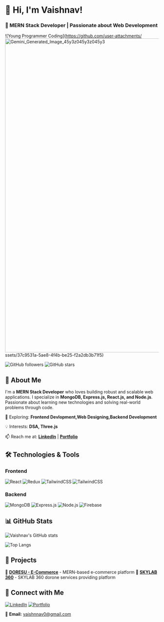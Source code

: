 # 👋 Hi, I'm Vaishnav!
### 🚀 MERN Stack Developer | Passionate about Web Development  
![Young Programmer Coding](https://github.com/user-attachments/<img width="1024" height="1024" alt="Gemini_Generated_Image_45y3z045y3z045y3" src="https://github.com/user-attachments/assets/c2edd569-036f-4230-84b0-3907560503ae" />
ssets/37c9531a-5ae8-4f4b-be25-f2a2db3b71f5)

![GitHub followers](https://img.shields.io/github/followers/vaishnnav-m?style=social) 
![GitHub stars](https://img.shields.io/github/stars/vaishnnav-m?style=social)

## 📌 About Me
I'm a **MERN Stack Developer** who loves building robust and scalable web applications. I specialize in **MongoDB, Express.js, React.js, and Node.js**. Passionate about learning new technologies and solving real-world problems through code.

🌱 Exploring: **Frontend Devlopment,Web Designing,Backend Development**

💡 Interests: **DSA, Three.js**

📫 Reach me at: **[LinkedIn](https://www.linkedin.com/in/vaishnnav)** | **[Portfolio](https://vaishnnav-m.github.io/Vaishnnav-portfolio/)**

## 🛠️ Technologies & Tools
### Frontend
![React](https://img.shields.io/badge/React-61DAFB?style=for-the-badge&logo=react&logoColor=black)
![Redux](https://img.shields.io/badge/Redux-764ABC?style=for-the-badge&logo=redux&logoColor=white)
![TailwindCSS](https://img.shields.io/badge/TailwindCSS-38B2AC?style=for-the-badge&logo=tailwind-css&logoColor=white)
![TailwindCSS](https://img.shields.io/badge/TailwindCSS-000?style=for-the-badge&logo=tailwind-css&logoColor=white)
### Backend
![MongoDB](https://img.shields.io/badge/MongoDB-47A248?style=for-the-badge&logo=mongodb&logoColor=white)
![Express.js](https://img.shields.io/badge/Express.js-000000?style=for-the-badge&logo=express&logoColor=white)
![Node.js](https://img.shields.io/badge/Node.js-339933?style=for-the-badge&logo=node.js&logoColor=white)
![Firebase](https://img.shields.io/badge/Firebase-FFCA28?style=for-the-badge&logo=firebase&logoColor=black)

## 📊 GitHub Stats
![Vaishnav's GitHub stats](https://github-readme-stats.vercel.app/api?username=vaishnnav-m&show_icons=true&theme=tokyonight)

![Top Langs](https://github-readme-stats.vercel.app/api/top-langs/?username=vaishnnav-m&layout=compact&theme=tokyonight)

## 🚀 Projects
🔹 **[DORESU - E-Commerce](https://github.com/vaishnnav-m/DORESU-ECOM-CLIENT)** - MERN-based e-commerce platform
🔹 **[SKYLAB 360](https://github.com/yourusername/skyab360-new)** - SKYLAB 360 dorone services providing platform

## 🎯 Connect with Me
[![LinkedIn](https://img.shields.io/badge/LinkedIn-0A66C2?style=for-the-badge&logo=linkedin&logoColor=white)](https://www.linkedin.com/in/vaishnnav)
[![Portfolio](https://img.shields.io/badge/Portfolio-000000?style=for-the-badge&logo=react&logoColor=white)](https://vaishnnav-m.github.io/Vaishnnav-portfolio/)

📧 **Email:** [vaishnnav0@gmail.com](mailto:vaishnnav0@gmail.com)

